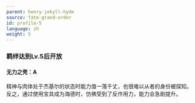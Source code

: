 ```yaml
---
parent: henry-jekyll-hyde
source: fate-grand-order
id: profile-5
language: zh
weight: 5
---
```


### 羁绊达到Lv.5后开放

#### 无力之壳：A

精神与肉体处于杰基尔的状态时能力值一落千丈，也很难以从者的身份被探知。
反之，通过使用宝具成为海德时，仿佛受到了反作用力，能力会急剧提升。
